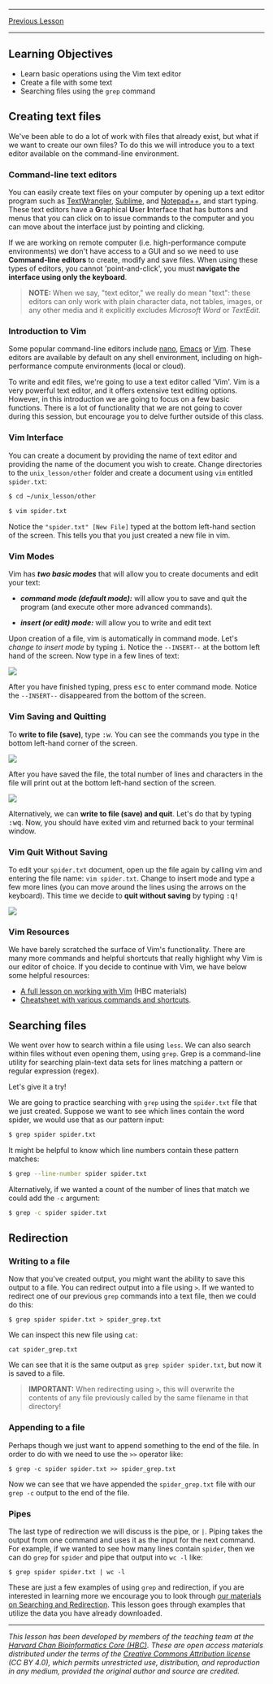 ***

[Previous Lesson](01_the_filesystem.md)

***

## Learning Objectives

* Learn basic operations using the Vim text editor
* Create a file with some text
* Searching files using the `grep` command

## Creating text files

We've been able to do a lot of work with files that already exist, but what if we want to create our own files? To do this we will introduce you to a text editor available on the command-line environment.

### Command-line text editors

You can easily create text files on your computer by opening up a text editor program such as [TextWrangler](http://www.barebones.com/products/textwrangler/), [Sublime](http://www.sublimetext.com/), and [Notepad++](http://notepad-plus-plus.org/), and start typing. These text editors have a **G**raphical **U**ser **I**nterface that has buttons and menus that you can click on to issue commands to the computer and you can move about the interface just by pointing and clicking.  

If we are working on remote computer (i.e. high-performance compute environments) we don't have access to a GUI and so we need to use **Command-line editors** to create, modify and save files. When using these types of editors, you cannot 'point-and-click', you must **navigate the interface using only the keyboard**.


> **NOTE:** When we say, "text editor," we really do mean "text": these editors can only work with plain character data, not tables, images, or any other media and it explicitly excludes *Microsoft Word* or *TextEdit*. 


### Introduction to Vim 

Some popular command-line editors include [nano](http://www.nano-editor.org/), [Emacs](http://www.gnu.org/software/emacs/) or [Vim](http://www.vim.org/). These editors are available by default on any shell environment, including on high-performance compute environments (local or cloud).

To write and edit files, we're going to use a text editor called 'Vim'. Vim is a very powerful text editor, and it offers extensive text editing options. However, in this introduction we are going to focus on a few basic functions. There is a lot of functionality that we are not going to cover during this session, but encourage you to delve further outside of this class. 


### Vim Interface

You can create a document by providing the name of text editor and providing the name of the document you wish to create. Change directories to the `unix_lesson/other` folder and create a document using `vim` entitled `spider.txt`:

```bash
$ cd ~/unix_lesson/other
	
$ vim spider.txt
```

Notice the `"spider.txt" [New File]` typed at the bottom left-hand section of the screen. This tells you that you just created a new file in vim. 


### Vim Modes
Vim has **_two basic modes_** that will allow you to create documents and edit your text:   

- **_command mode (default mode):_** will allow you to save and quit the program (and execute other more advanced commands).  

- **_insert (or edit) mode:_** will allow you to write and edit text


Upon creation of a file, vim is automatically in command mode. Let's _change to insert mode_ by typing <kbd>i</kbd>. Notice the `--INSERT--` at the bottom left hand of the screen. Now type in a few lines of text:

<img src="../img/vim-insert-mode.png">

After you have finished typing, press <kbd>esc</kbd> to enter command mode. Notice the `--INSERT--` disappeared from the bottom of the screen.

### Vim Saving and Quitting
To **write to file (save)**, type <kbd>:w</kbd>. You can see the commands you type in the bottom left-hand corner of the screen. 

<img src="../img/vim-save.png">

After you have saved the file, the total number of lines and characters in the file will print out at the bottom left-hand section of the screen.

<img src="../img/vim-postsave.png">

Alternatively, we can **write to file (save) and quit**. Let's do that by typing <kbd>:wq</kbd>. Now, you should have exited vim and returned back to your terminal window.

### Vim Quit Without Saving
To edit your `spider.txt` document, open up the file again by calling vim and entering the file name: `vim spider.txt`. Change to insert mode and type a few more lines (you can move around the lines using the arrows on the keyboard). This time we decide to **quit without saving** by typing <kbd>:q!</kbd>

<img src="../img/vim-nosave.png">

 
### Vim Resources

We have barely scratched the surface of Vim's functionality. There are many more commands and helpful shortcuts that really highlight why Vim is our editor of choice. If you decide to continue with Vim, we have below some helpful resources:

* [A full lesson on working with Vim](https://hbctraining.github.io/Intro-to-Shell/lessons/03_vim.html) (HBC materials)
* [Cheatsheet with various commands and shortcuts](https://github.com/hbctraining/In-depth-NGS-Data-Analysis-Course/blob/master/resources/VI_CommandReference.pdf).


## Searching files

We went over how to search within a file using `less`. We can also search within files without even opening them, using `grep`. Grep is a command-line utility for searching plain-text data sets for lines matching a pattern or regular expression (regex).

Let's give it a try!

We are going to practice searching with `grep` using the `spider.txt` file that we just created. Suppose we want to see which lines contain the word spider, we would use that as our pattern input: 

```bash
$ grep spider spider.txt
```

It might be helpful to know which line numbers contain these pattern matches:

```bash
$ grep --line-number spider spider.txt
```

Alternatively, if we wanted a count of the number of lines that match we could add the `-c` argument:

```bash
$ grep -c spider spider.txt
```

## Redirection

### Writing to a file

Now that you've created output, you might want the ability to save this output to a file. You can redirect output into a file using `>`. If we wanted to redirect one of our previous `grep` commands into a text file, then we could do this:

```
$ grep spider spider.txt > spider_grep.txt
```

We can inspect this new file using `cat`:

```
cat spider_grep.txt
```

We can see that it is the same output as `grep spider spider.txt`, but now it is saved to a file.

> **IMPORTANT:** When redirecting using `>`, this will overwrite the contents of any file previously called by the same filename in that directory!

### Appending to a file

Perhaps though we just want to append something to the end of the file. In order to do with we need to use the `>>` operator like:

```
$ grep -c spider spider.txt >> spider_grep.txt
```

Now we can see that we have appended the `spider_grep.txt` file with our `grep -c` output to the end of the file.

### Pipes

The last type of redirection we will discuss is the pipe, or `|`. Piping takes the output from one command and uses it as the input for the next command. For example, if we wanted to see how many lines contain `spider`, then we can do `grep` for `spider` and pipe that output into `wc -l` like:

```
$ grep spider spider.txt | wc -l
```

These are just a few examples of using `grep` and redirection, if you are interested in learning more we encourage you to look through [our materials on Searching and Redirection](https://hbctraining.github.io/Intro-to-Shell/lessons/02_searching_files.html). This lesson goes through examples that utilize the data you have already downloaded.

***

*This lesson has been developed by members of the teaching team at the [Harvard Chan Bioinformatics Core (HBC)](http://bioinformatics.sph.harvard.edu/). These are open access materials distributed under the terms of the [Creative Commons Attribution license](https://creativecommons.org/licenses/by/4.0/) (CC BY 4.0), which permits unrestricted use, distribution, and reproduction in any medium, provided the original author and source are credited.*
